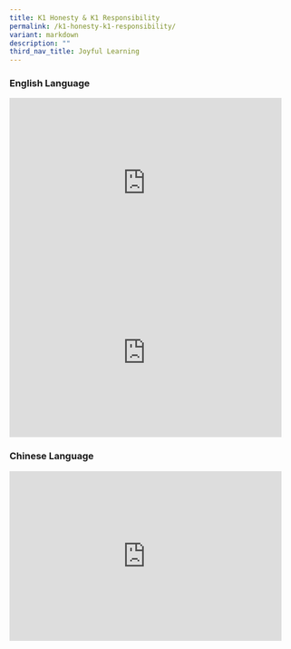 ```yaml
---
title: K1 Honesty & K1 Responsibility
permalink: /k1-honesty-k1-responsibility/
variant: markdown
description: ""
third_nav_title: Joyful Learning
---
```

### English Language

<iframe allowfullscreen="true" height="299" width="480" frameborder="0" src="https://docs.google.com/presentation/d/e/2PACX-1vRscBlvifG00vjnvSy35eg16zwe8FQ6MElGWnbECNOA5qtcLP4ZVLJPX7PBixJCbVsQLj6f5B7yrQS6/embed?start=true&amp;loop=true&amp;delayms=3000"></iframe>
<br>
<iframe allowfullscreen="true" height="299" width="480" frameborder="0" src="https://docs.google.com/presentation/d/e/2PACX-1vR2jUBjHQhv0eK4wLTSHD57BhdpOLjufwNqS-ha3PbWePSZoh75Ifq-Cv4O9n5tS5yjd2H5LpAGUh3f/embed?start=true&amp;loop=true&amp;delayms=3000"></iframe>

### Chinese Language

<iframe allowfullscreen="true" height="299" width="480" frameborder="0" src="https://docs.google.com/presentation/d/e/2PACX-1vR28Kgg4-MFrNcnbUUKEXaifJaIwajo591vt4OC3Elj46aJ835ecEPE5bVvHkh9qJ8fdW5-0WdciAjf/pubembed?start=true&amp;loop=true&amp;delayms=3000"></iframe>